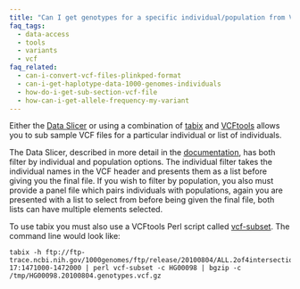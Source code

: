 ```yaml
---
title: "Can I get genotypes for a specific individual/population from VCF files?"
faq_tags:
  - data-access
  - tools
  - variants
  - vcf
faq_related:
  - can-i-convert-vcf-files-plinkped-format
  - can-i-get-haplotype-data-1000-genomes-individuals
  - how-do-i-get-sub-section-vcf-file
  - how-can-i-get-allele-frequency-my-variant
---
```

                    
Either the [Data Slicer](http://browser.1000genomes.org/tools.html) or using a combination of [tabix](http://samtools.sourceforge.net/tabix.shtml) and [VCFtools](http://vcftools.sourceforge.net/) allows you to sub sample VCF files for a particular individual or list of individuals.

The Data Slicer, described in more detail in the [documentation](http://www.1000genomes.org/data-slicer), has both filter by individual and population options. The individual filter takes the individual names in the VCF header and presents them as a list before giving you the final file. If you wish to filter by population, you also must provide a panel file which pairs individuals with populations, again you are presented with a list to select from before being given the final file, both lists can have multiple elements selected.

To use tabix you must also use a VCFtools Perl script called [vcf-subset](http://vcftools.sourceforge.net/perl_module.html#vcf-subset). The command line would look like:

    tabix -h ftp://ftp-trace.ncbi.nih.gov/1000genomes/ftp/release/20100804/ALL.2of4intersection.20100804.genotypes.vcf.gz 17:1471000-1472000 | perl vcf-subset -c HG00098 | bgzip -c /tmp/HG00098.20100804.genotypes.vcf.gz
